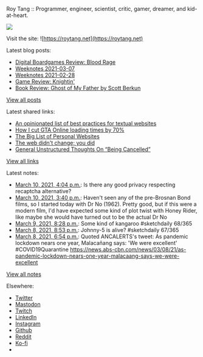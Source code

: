 Roy Tang :: Programmer, engineer, scientist, critic, gamer, dreamer, and kid-at-heart.

![](https://roytang.net/static/img/profile.jpg)

Visit the site: ![https://roytang.net](https://roytang.net)

Latest blog posts:

- [Digital Boardgames Review: Blood Rage](https://roytang.net/2021/03/blood-rage/)
- [Weeknotes 2021-03-07](https://roytang.net/2021/03/weeknotes-2021-03-07/)
- [Weeknotes 2021-02-28](https://roytang.net/2021/02/weeknotes-2021-02-28/)
- [Game Review: Knightin&#x27;](https://roytang.net/2021/02/knightin/)
- [Book Review: Ghost of My Father by Scott Berkun](https://roytang.net/2021/02/ghost-of-my-father/)

[View all posts](https://roytang.net/blog)

Latest shared links:

- [An opinionated list of best practices for textual websites](https://roytang.net/2021/03/an-opinionated-list-of-best-practices-for-textual-websites/)
- [How I cut GTA Online loading times by 70%](https://roytang.net/2021/03/how-i-cut-gta-online-loading-times-by-70/)
- [The Big List of Personal Websites](https://roytang.net/2021/02/the-big-list-of-personal-websites/)
- [The web didn&#x27;t change; you did](https://roytang.net/2021/02/the-web-didnt-change-you-did/)
- [General Unstructured Thoughts On “Being Cancelled”](https://roytang.net/2021/02/general-unstructured-thoughts-on-being-cancelled/)

[View all links](https://roytang.net/links)

Latest notes:

- [March 10, 2021, 4:04 p.m.](https://roytang.net/2021/03/951fcfe07a7cbb8d04ee6dd219c181fb/): Is there any good privacy respecting recaptcha alternative?
- [March 10, 2021, 3:40 p.m.](https://roytang.net/2021/03/2b14f8356f57460da0a4790b27b44b8a/): Haven&#x27;t seen any of the pre-Brosnan Bond films, so I started today with Dr No (1962). Pretty good, but if this were a modern film, I&#x27;d have expected some kind of plot twist with Honey Rider, like maybe she would have turned out to be the actual Dr No
- [March 9, 2021, 8:28 p.m.](https://roytang.net/2021/03/1369263851393409027/): Some kind of kangaroo #sketchdaily 68/365
- [March 8, 2021, 8:53 p.m.](https://roytang.net/2021/03/1368907669755490306/): Johnny-5 is alive? #sketchdaily 67/365
- [March 8, 2021, 6:54 p.m.](https://roytang.net/2021/03/1368877891543564289/): Quoted ANCALERTS&#x27;s tweet: As pandemic lockdown nears one year, Malacañang says: &#x27;We were excellent&#x27; #COVID19Quarantine https://news.abs-cbn.com/news/03/08/21/as-pandemic-lockdown-nears-one-year-malacaang-says-we-were-excellent

[View all notes](https://roytang.net/notes)

Elsewhere:

- [Twitter](https://twitter.com/roytang)
- [Mastodon](https://mastodon.technology/@roytang)
- [Twitch](https://twitch.tv/twitchyroy)
- [LinkedIn](https://www.linkedin.com/in/roytang)
- [Instagram](https://instagram.com/roytang0400)
- [Github](https://github.com/roytang)
- [Reddit](https://reddit.com/u/hungryroy)
- [Ko-fi](https://ko-fi.com/roytang)
- [](mailto:hello@roytang.net)